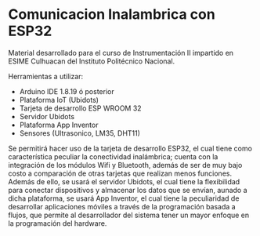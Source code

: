 # Comunicacion Inalambrica con ESP32

Material desarrollado para el curso de Instrumentación II impartido en ESIME Culhuacan del Instituto Politécnico Nacional.

Herramientas a utilizar:

-	Arduino IDE 1.8.19 ó posterior
-	Plataforma IoT (Ubidots)
-	Tarjeta de desarrollo ESP WROOM 32 
-	Servidor Ubidots
-	Plataforma App Inventor
-	Sensores (Ultrasonico, LM35, DHT11)

Se permitirá hacer uso de la tarjeta de desarrollo ESP32, el cual tiene como característica peculiar la conectividad inalámbrica; cuenta con la integración de los módulos Wifi y Bluetooth, además de ser de muy bajo costo a comparación de otras tarjetas que realizan menos funciones. Además de ello, se usará el servidor Ubidots, el cual tiene la flexibilidad para conectar dispositivos y almacenar los datos que se envían, aunado a dicha plataforma, se usará App Inventor, el cual tiene la peculiaridad de desarrollar aplicaciones móviles a través de la programación basada a flujos, que permite al desarrollador del sistema tener un mayor enfoque en la programación del hardware. 









